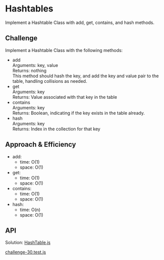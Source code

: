 # Hashtables
<!-- Short summary or background information -->
Implement a Hashtable Class with add, get, contains, and hash methods.

## Challenge
<!-- Description of the challenge -->
Implement a Hashtable Class with the following methods:  

- add  
Arguments: key, value  
Returns: nothing  
This method should hash the key, and add the key and value pair to the table, handling collisions as needed.  
- get  
Arguments: key  
Returns: Value associated with that key in the table  
- contains  
Arguments: key  
Returns: Boolean, indicating if the key exists in the table already.  
- hash  
Arguments: key  
Returns: Index in the collection for that key  

## Approach & Efficiency
<!-- What approach did you take? Why? What is the Big O space/time for this approach? -->
- add:
  - time: O(1)
  - space: O(1)
- get:
  - time: O(1)
  - space: O(1)
- contains:
  - time: O(1)
  - space: O(1)
- hash:
  - time: O(n)
  - space: O(1)

## API
<!-- Description of each method publicly available in each of your hashtable -->
Solution:
[HashTable.js]()

[challenge-30.test.js]()
